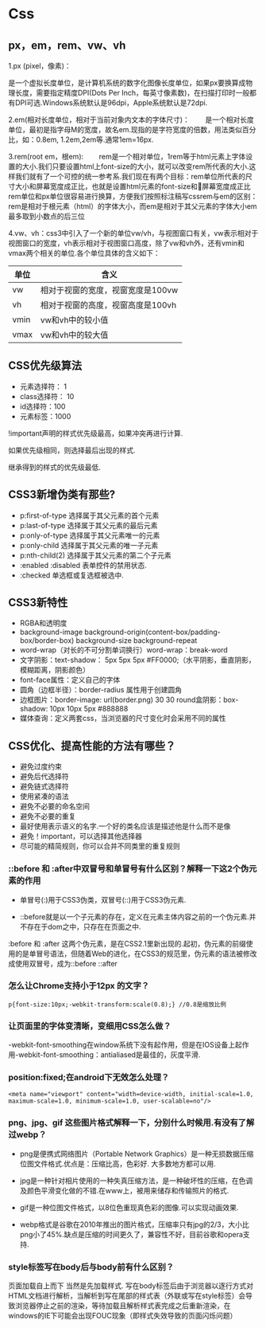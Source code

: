 # Css
## px，em，rem、vw、vh
1.px (pixel，像素)：  

   是一个虚拟长度单位，是计算机系统的数字化图像长度单位，如果px要换算成物理长度，需要指定精度DPI(Dots Per Inch，每英寸像素数)，在扫描打印时一般都有DPI可选.Windows系统默认是96dpi，Apple系统默认是72dpi.

2.em(相对长度单位，相对于当前对象内文本的字体尺寸)：       
    是一个相对长度单位，最初是指字母M的宽度，故名em.现指的是字符宽度的倍数，用法类似百分比，如：0.8em, 1.2em,2em等.通常1em=16px.

3.rem(root em，根em):   
    
    rem是一个相对单位，1rem等于html元素上字体设置的大小.我们只要设置html上font-size的大小，就可以改变rem所代表的大小.这样我们就有了一个可控的统一参考系.我们现在有两个目标：rem单位所代表的尺寸大小和屏幕宽度成正比，也就是设置html元素的font-size和屏幕宽度成正比rem单位和px单位很容易进行换算，方便我们按照标注稿写cssrem与em的区别：rem是相对于根元素（html）的字体大小，而em是相对于其父元素的字体大小em最多取到小数点的后三位

4.vw、vh：css3中引入了一个新的单位vw/vh，与视图窗口有关，vw表示相对于视图窗口的宽度，vh表示相对于视图窗口高度，除了vw和vh外，还有vmin和vmax两个相关的单位.各个单位具体的含义如下：

| 单位 | 含义 | 
| ------ | ------ | 
|vw|相对于视窗的宽度，视窗宽度是100vw|
|vh|相对于视窗的高度，视窗高度是100vh|
|vmin|vw和vh中的较小值|
|vmax|vw和vh中的较大值|

## CSS优先级算法
- 元素选择符： 1
- class选择符： 10
- id选择符：100
- 元素标签：1000

!important声明的样式优先级最高，如果冲突再进行计算.

如果优先级相同，则选择最后出现的样式.

继承得到的样式的优先级最低.

## CSS3新增伪类有那些?
- p:first-of-type 选择属于其父元素的首个元素
- p:last-of-type 选择属于其父元素的最后元素
- p:only-of-type 选择属于其父元素唯一的元素
- p:only-child 选择属于其父元素的唯一子元素
- p:nth-child(2) 选择属于其父元素的第二个子元素
- :enabled :disabled 表单控件的禁用状态.
- :checked 单选框或复选框被选中.

## CSS3新特性
- RGBA和透明度
- background-image background-origin(content-box/padding-box/border-box) background-size background-repeat
- word-wrap（对长的不可分割单词换行）word-wrap：break-word
- 文字阴影：text-shadow： 5px 5px 5px #FF0000;（水平阴影，垂直阴影，模糊距离，阴影颜色）
- font-face属性：定义自己的字体
- 圆角（边框半径）：border-radius 属性用于创建圆角
- 边框图片：border-image: url(border.png) 30 30 round盒阴影：box-shadow: 10px 10px 5px #888888
- 媒体查询：定义两套css，当浏览器的尺寸变化时会采用不同的属性

## CSS优化、提高性能的方法有哪些？
- 避免过度约束
- 避免后代选择符
- 避免链式选择符
- 使用紧凑的语法
- 避免不必要的命名空间
- 避免不必要的重复
- 最好使用表示语义的名字.一个好的类名应该是描述他是什么而不是像
- 避免！important，可以选择其他选择器
- 尽可能的精简规则，你可以合并不同类里的重复规则

### ::before 和 :after中双冒号和单冒号有什么区别？解释一下这2个伪元素的作用
- 单冒号(:)用于CSS3伪类，双冒号(::)用于CSS3伪元素.

- ::before就是以一个子元素的存在，定义在元素主体内容之前的一个伪元素.并不存在于dom之中，只存在在页面之中.

:before 和 :after 这两个伪元素，是在CSS2.1里新出现的.起初，伪元素的前缀使用的是单冒号语法，但随着Web的进化，在CSS3的规范里，伪元素的语法被修改成使用双冒号，成为::before ::after
### 怎么让Chrome支持小于12px 的文字？
```angular2
p{font-size:10px;-webkit-transform:scale(0.8);} //0.8是缩放比例
```
### 让页面里的字体变清晰，变细用CSS怎么做？
-webkit-font-smoothing在window系统下没有起作用，但是在IOS设备上起作用-webkit-font-smoothing：antialiased是最佳的，灰度平滑.

### position:fixed;在android下无效怎么处理？
```
<meta name="viewport" content="width=device-width, initial-scale=1.0, maximum-scale=1.0, minimum-scale=1.0, user-scalable=no"/>
```

### png、jpg、gif 这些图片格式解释一下，分别什么时候用.有没有了解过webp？
- png是便携式网络图片（Portable Network Graphics）是一种无损数据压缩位图文件格式.优点是：压缩比高，色彩好. 大多数地方都可以用.

- jpg是一种针对相片使用的一种失真压缩方法，是一种破坏性的压缩，在色调及颜色平滑变化做的不错.在www上，被用来储存和传输照片的格式.

- gif是一种位图文件格式，以8位色重现真色彩的图像.可以实现动画效果.

- webp格式是谷歌在2010年推出的图片格式，压缩率只有jpg的2/3，大小比png小了45%.缺点是压缩的时间更久了，兼容性不好，目前谷歌和opera支持.

### style标签写在body后与body前有什么区别？
页面加载自上而下 当然是先加载样式.
写在body标签后由于浏览器以逐行方式对HTML文档进行解析，当解析到写在尾部的样式表（外联或写在style标签）会导致浏览器停止之前的渲染，等待加载且解析样式表完成之后重新渲染，在windows的IE下可能会出现FOUC现象（即样式失效导致的页面闪烁问题）

 <Vssue title="interview-css" />
